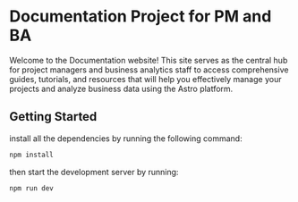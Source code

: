 # Documentation Project for PM and BA
Welcome to the Documentation website! This site serves as the central hub for project managers and business analytics staff to access comprehensive guides, tutorials, and resources that will help you effectively manage your projects and analyze business data using the Astro platform.

## Getting Started

install all the dependencies by running the following command:
```bash
npm install
```

then start the development server by running:
```bash
npm run dev
```